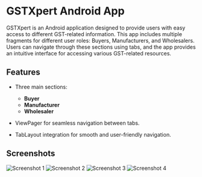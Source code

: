 # GSTXpert Android App

GSTXpert is an Android application designed to provide users with easy access to different GST-related information. This app includes multiple fragments for different user roles: Buyers, Manufacturers, and Wholesalers. Users can navigate through these sections using tabs, and the app provides an intuitive interface for accessing various GST-related resources.

## Features

- Three main sections:
    - **Buyer**
    - **Manufacturer**
    - **Wholesaler**

- ViewPager for seamless navigation between tabs.
- TabLayout integration for smooth and user-friendly navigation.

## Screenshots
![Screenshot 1](screenshots/Screenshot1.png)
![Screenshot 2](screenshots/Screenshot2.png)
![Screenshot 3](screenshots/Screenshot3.png)
![Screenshot 4](screenshots/Screenshot4.png)
